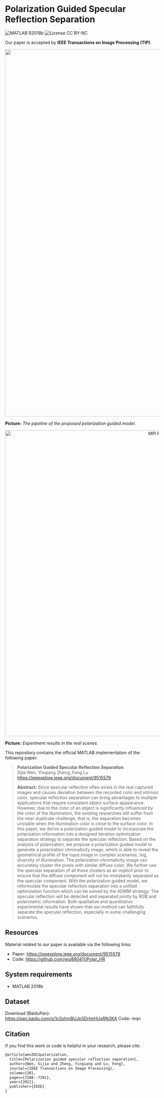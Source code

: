 # Polarization Guided Specular Reflection Separation

![MATLAB R2018b](https://img.shields.io/badge/MATLAB-R2018b-DodgerBlue.svg?style=plastic)
![License CC BY-NC](https://img.shields.io/badge/license-CC_BY--NC-DodgerBlue.svg?style=plastic)

 Our paper is accepted by **IEEE Transactions on Image Processing (TIP)**. 

<div align=center>  <img src="figures/optimization.png" alt="Teaser" width="1200" align="bottom" /> </div>

**Picture:**  *The pipeline of the proposed polarization guided model.*









<div align=center>  <img src="./figures/real_re.png" alt="MPI Results" width="1000" align="center" /> </div>

**Picture:**  *Experiment results in the real scenes.*



This repository contains the official MATLAB implementation of the following paper:

> **Polarization Guided Specular Reflection Separation**<br>
>  Sijia Wen, Yinqiang Zheng, Feng Lu <br> https://ieeexplore.ieee.org/document/9515579
> 
>**Abstract:**  Since specular reflection often exists in the real captured images and causes deviation between the recorded color and intrinsic color, specular reflection separation can bring advantages to multiple applications that require consistent object surface appearance. However, due to the color of an object is significantly influenced by the color of the illumination, the existing researches still suffer from the near-duplicate challenge, that is, the separation becomes unstable when the illumination color is close to the surface color. In this paper, we derive a polarization guided model to incorporate the polarization information into a designed iteration optimization separation strategy to separate the specular reflection. Based on the analysis of polarization, we propose a polarization guided model to generate a polarization chromaticity image, which is able to reveal the geometrical profile of the input image in complex scenarios, \eg, diversity of illumination. The polarization chromaticity image can accurately cluster the pixels with similar diffuse color. We further use the specular separation of all these clusters as an implicit prior to ensure that the diffuse component will not be mistakenly separated as the specular component. With the polarization guided model, we reformulate the specular reflection separation into a unified optimization function which can be solved by the ADMM strategy. The specular reflection will be detected and separated jointly by RGB and polarimetric information. Both qualitative and quantitative experimental results have shown that our method can faithfully separate the specular reflection, especially in some challenging scenarios.

## Resources

Material related to our paper is available via the following links:

- Paper:  https://ieeexplore.ieee.org/document/9515579
- Code: https://github.com/wsj890411/Polar_HR

## System requirements

* MATLAB 2018b

## Dataset

Download (BaiduPan): https://pan.baidu.com/s/1cSshmBUJpSDrlmHUqRN3KA  Code: reqn

## Citation

If you find this work or code is helpful in your research, please cite:

```latex
@article{wen2021polarization,
  title={Polarization guided specular reflection separation},
  author={Wen, Sijia and Zheng, Yinqiang and Lu, Feng},
  journal={IEEE Transactions on Image Processing},
  volume={30},
  pages={7280--7291},
  year={2021},
  publisher={IEEE}
}
```

